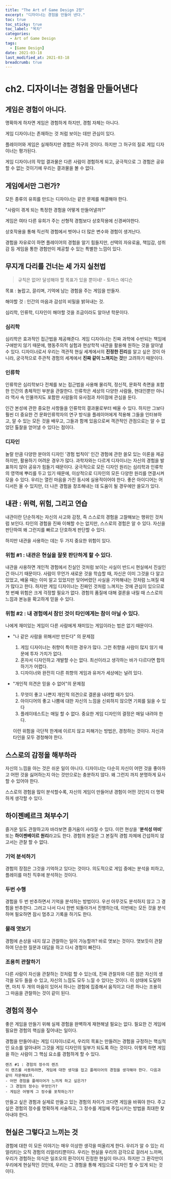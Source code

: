 ```yaml
---
title: "The Art of Game Design 2장"
excerpt: "디자이너는 경험을 만들어 낸다."
toc: true
toc_sticky: true
toc_label: "목차"
categories:
  - Art of Game Design
tags:
  - [Game Design]
date: 2021-03-18
last_modified_at: 2021-03-18
breadcrumb: true
---
```



# ch2. 디자이너는 경험을 만들어낸다

## 게임은 경험이 아니다.

  명확하게 하자면 게임은 경험하게 하지만, 경험 자체는 아니다.

  게임 디자이너는 존재하는 것 처럼 보이는 데만 관심이 있다.

  플레이어와 게임은 실재하지만 경험은 허구의 것이다. 하지만 그 허구의 질로 게임 디자이너는 평가된다.

  게임 디자이너의 작업 결과물은 다른 사람이 경험하게 되고, 궁극적으로 그 경험은 공유할 수 없는 것이기에 우리는 결과물을 볼 수 없다.

## 게임에서만 그런가?

  모든 종류의 유희를 만드는 디자이너는 같은 문제를 해결해야 한다.

"사람이 겪게 되는 특정한 경험을 어떻게 만들어낼까?"

  게임은 여타 다른 유희가 주는 선형적 경험보다 상호작용에 신경써야한다.

  상호작용을 통해 직선적 경험에서 벗어나 더 많은 변수와 경험이 생겨난다.

  경험을 자유로이 하면 플레이어의 경험을 알기 힘들지만, 선택의 자유로움, 책임감, 성취감 등 게임을 통한 경험만이 제공할 수 있는 특별한 느낌이 있다.

## 무지개 다리를 건너는 세 가지 실천법

> 규칙은 없어! 달성해야 할 목표가 있을 뿐이네! - 토마스 에디슨

  목표 : 놀랍고, 끌리며, 기억에 남는 경험을 주는 게임을 만들자.

  해야할 것 : 인간의 마음과 감성의 비밀을 밝혀내는 것.

  심리학, 인류학, 디자인이 해야할 것을 조금이라도 알아낸 학문이다.

### 심리학

  심리학은 효과적인 접근법을 제공해준다. 게임 디자이너는 진짜 과학에 수반되는 책임에 구애받지 않기 때문에, 행동주의적 실험과 현상학적 내관을 활용해 원하는 것을 알아낼 수 있다. 디자이너로서 우리는 객관적 현실 세계에서의 **진정한 진리**를 알고 싶은 것이 아니라, 궁극적으로 주관적 경험의 세계에서 **진짜 같이 느껴지는 것**만 고려하기 때문이다.

### 인류학

  인류학은 심리학보다 전체를 보는 접근법을 사용해 물리적, 정신적, 문화적 측면을 포함한 인간의 총체적인 부분을 관찰한다. 인류학은 세상의 다양한 사람들, 현대인뿐만 아니라 역사 속 인물까지도 포함한 사람들의 유사점과 차이점에 관심을 둔다.

  인간 본성에 관한 중요한 사항들을 인류학의 결과물로부터 배울 수 있다. 하지만 그보다 훨씬 더 중요한 건 문화인류학자의 연구 방식을 플레이어에게 적용해 그들을 인터뷰하고, 알 수 있는 모든 것을 배우고, 그들과 함께 있음으로써 객관적인 관점으로는 알 수 없었던 톨찰을 얻어낼 수 있다는 점이다.

### 디자인

  놀랄 만큼 다양한 분야의 디자인 '경험 법칙이' 인간 경험에 관한 쓸모 있는 이론을 제공하지만, 활용하기 어려운 경우가 많다. 과학자와는 다르게 디자이너는 자신의 경험을 발표하지 않아 공유가 힘들기 때문이다. 궁극적으로 모든 디자인 원리는 심리학과 인류학의 영역에 뿌리를 두고 있기 때문에, 이상적으로 디자인의 모든 다양한 원리를 연결시켜 모을 수 있다. 우리는 열린 마음을 가진 동시에 실용적이어야 한다. 좋은 아이디어는 어디서든 올 수 있지만, 더 나은 경험을 창조해내는 데 도움이 될 경우에만 쓸모가 있다.

## 내관 : 위력, 위험, 그리고 연습

  내관이란 단순하게는 자신의 사고와 감정, 즉 스스로의 경험을 고찰해보는 행위인 것처럼 보인다. 타인의 경험을 진짜 이해할 수는 없지만, 스스로의 경험은 알 수 있다. 자신을 판단하여 왜 그런지를 빠르고 단호하게 판단할 수 있다.

  하지만  내관을 사용하는 데는 두 가지 중요한 위험이 있다.

### 위험 #1 : 내관은 현실을 잘못 판단하게 할 수 있다.

  내관을 사용하면 개인적 경험에서 진실인 것처럼 보이는 사실이 반드시 현실에서 진실인 건 아니기 때문이다. 사람이 무언가 새로운 것을 학습할 때, 자신은 이미 그것을 다 알고 있었고, 배울 때는 이미 알고 있었지만 잊어버렸던 사실을 기억해내는 것처럼 느껴질 때가 많다고 한다. 하지만 게임 디자이너는 진짜인 것처럼 느껴지는 것에 관심이 있으므로 첫 번째 위험은 크게 걱정할 필요가 없다. 경험의 품질에 대해 결론을 내릴 때 스스로의 느낌과 본능을 확고하게 믿을 수 있다.

### 위험 #2 : 내 경험에서 참인 것이 타인에게는 참이 아닐 수 있다.

  나에게 재미있는 게임이 다른 사람에게 재미있는 게임이라는 법은 없기 때문이다.

- "나 같은 사람을 위해서만 만든다" 의 문제점
    1. 게임 디자이너는 취향이 특이한 경우가 많다. 그런 취향을 사람이 많지 않기 때문에 투자 가치가 없다.
    2. 혼자서 디자인하고 개발할 수는 없다. 최선이라고 생각하는 바가 다르다면 합의하기가 어렵다.
    3. 디자이너와 완전히 다른 취향의 게임과 유저가 세상에는 널려 있다.

- "개인적 의견은 믿을 수 없어"의 문제점
    1. 무엇이 좋고 나쁜지 개인적 의견으로 결론을 내야할 때가 있다.
    2. 아이디어의 좋고 나쁨에 대한 자신의 느낌을 신뢰하지 않으면 기회를 잃을 수 있다
    3. 플레이테스트는 매일 할 수 없다. 중요한 게임 디자인의 결정은 매일 내려야 한다.

  이런 위험을 극단적 한계에 이르지 않고 피해가는 방법은, 경청하는 것이다. 자신과 타인을 모두 경청해야 한다.

## 스스로의 감정을 해부하라

  자신의 느낌을 아는 것은 쉬운 일이 아니다. 디자이너는 다순히 자신이 어떤 것을 좋아하고 어떤 것을 싫어하는지 아는 것만으로는 충분하지 않다. 왜 그런지 까지 분명하게 묘사할 수 있어야 한다.

  스스로의 경험을 많이 분석할수록, 자신의 게임이 만들어낸 경험이 어떤 것인지 더 명확하게 생각할 수 있다.

## 하이젠베르크 쳐부수기

  즐거운 일도 관찰하고자 바라보면 즐거움이 사라질 수 있다. 이런 현상을 '**분석성 마비**' 또는 **하이젠베이르 원리**라고도 한다. 경험의 본질은 그 본질적 경험 자체에 간섭하지 않고서는 관찰 할 수 없다.

### 기억 분석하기

  경험의 장점은 그것을 기억하고 있다는 것이다. 의도적으로 게임 중에는 분석을 피하고, 플레이를 마친 직후에 분석하는 것이다.

### 두번 수행

  경험을 두 번 반추하면서 기억을 분석하는 방법이다. 우선 아무것도 분석하지 않고 그 경험을 반추한다. 그러고 나서 다시 한번 되돌아가서 진행하는데, 이번에는 모든 것을 분석하며 필요하면 잠시 멈추고 기록을 하기도 한다.

### 몰래 엿보기

  경험에 손상을 내지 않고 관찰하는 일이 가능할까? 바로 엿보는 것이다. 엿보듯이 관찰하여 단순한 질문과 대답을 하고 다시 경험이 빠진다.

### 조용히 관찰하기

  다른 사람이 자신을 관찰하는 것처럼 할 수 있는데, 진짜 관찰자와 다른 점은 자신의 생각을 모두 들을 수 있고, 자신의 느낌도 모두 느낄 수 있다는 것이다. 이 상태에 도달하면, 마치 두 개의 마음이 있어서 하나는 경험에 집중해서 움직이고 다른 하나는 조용히 그 마음을 관찰하는 것이 같이 된다.

## 경험의 정수

  좋은 게임을 만들기 위해 실제 경험을 완벽하게 재현해낼 필요는 없다. 필요한 건 게임에 필요한 경험의 핵심을 짚어내는 일이다.

  경험을 만들어내는 게임 디자이너로서, 우리의 목표는 만들려는 경험을 규정하는 핵심적인 요소를 알아내어 그것을 게임 디자인의 일부가 되도록 하는 것이다. 이렇게 하면 게임을 하는 사람이 그 핵심 요소를 경험하게 할 수 있다.

 
~~~
렌즈 #1 : 경험의 정수의 렌즈
이 렌즈를 사용하려면, 게임에 대한 생각을 접고 플레이어의 경험을 생각해야 한다. 다음과 같이 자문해보자.
- 어떤 경험을 플레이어가 느끼게 하고 싶은가?
- 그 경험의 정수는 무엇인가?
- 게임은 어떻게 그 정수를 포착하는가?
~~~

만들고 싶은 경험과 실제로 만들고 있는 경험의 차이가 크다면 게임을 바꿔야 한다. 주고 싶은 경험의 정수를 명확하게 서술하고, 그 정수를 게임에 주입시키는 방법을 최대한 찾아내야 한다.

## 현실은 그렇다고 느끼는 것

  경험에 대한 이 모든 이야기는 매우 이상한 생각을 떠올리게 한다. 우리가 알 수 있는 리얼리티는 오직 경험의 리얼리티뿐이다. 우리는 현실을 우리의 감각으로 걸러서 느끼며, 우리가 경험하는 의식은 일조오의 환각이지 진정한 현실이 아니다. 하지만 그 환각만이 우리에게 현실적인 것인데, 우리는 그 경험을 통해 게임으로 디자인 할 수 있게 되는 것이다.